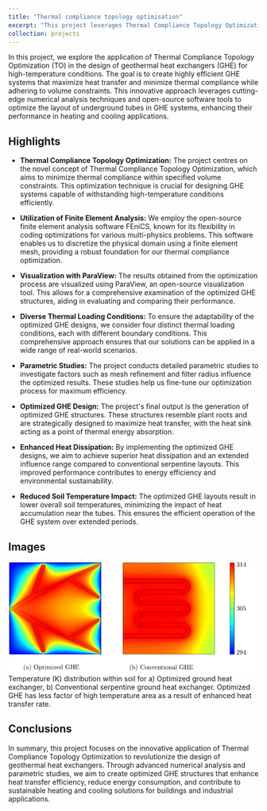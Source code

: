 ```yaml
---
title: "Thermal compliance topology optimisation"
excerpt: "This project leverages Thermal Compliance Topology Optimization and finite element analysis to optimize geothermal heat exchanger (GHE) designs for high-temperature conditions. It employs open-source software for modeling and visualization, conducts parametric studies, and generates GHE structures resembling plant roots. The optimized GHE layouts enhance heat dissipation, reduce soil temperature impacts, and offer sustainable heating and cooling solutions.<br/><img src='/images/image-2.png'>"
collection: projects
---
```



In this project, we explore the application of Thermal Compliance Topology Optimization (TO) in the design of geothermal heat exchangers (GHE) for high-temperature conditions. The goal is to create highly efficient GHE systems that maximize heat transfer and minimize thermal compliance while adhering to volume constraints. This innovative approach leverages cutting-edge numerical analysis techniques and open-source software tools to optimize the layout of underground tubes in GHE systems, enhancing their performance in heating and cooling applications.

## Highlights

- **Thermal Compliance Topology Optimization:** The project centres on the novel concept of Thermal Compliance Topology Optimization, which aims to minimize thermal compliance within specified volume constraints. This optimization technique is crucial for designing GHE systems capable of withstanding high-temperature conditions efficiently.

- **Utilization of Finite Element Analysis:** We employ the open-source finite element analysis software FEniCS, known for its flexibility in coding optimizations for various multi-physics problems. This software enables us to discretize the physical domain using a finite element mesh, providing a robust foundation for our thermal compliance optimization.

- **Visualization with ParaView:** The results obtained from the optimization process are visualized using ParaView, an open-source visualization tool. This allows for a comprehensive examination of the optimized GHE structures, aiding in evaluating and comparing their performance.

- **Diverse Thermal Loading Conditions:** To ensure the adaptability of the optimized GHE designs, we consider four distinct thermal loading conditions, each with different boundary conditions. This comprehensive approach ensures that our solutions can be applied in a wide range of real-world scenarios.

- **Parametric Studies:** The project conducts detailed parametric studies to investigate factors such as mesh refinement and filter radius influence the optimized results. These studies help us fine-tune our optimization process for maximum efficiency.

- **Optimized GHE Design:** The project's final output is the generation of optimized GHE structures. These structures resemble plant roots and are strategically designed to maximize heat transfer, with the heat sink acting as a point of thermal energy absorption.

- **Enhanced Heat Dissipation:** By implementing the optimized GHE designs, we aim to achieve superior heat dissipation and an extended influence range compared to conventional serpentine layouts. This improved performance contributes to energy efficiency and environmental sustainability.

- **Reduced Soil Temperature Impact:** The optimized GHE layouts result in lower overall soil temperatures, minimizing the impact of heat accumulation near the tubes. This ensures the efficient operation of the GHE system over extended periods.

## Images

![Temperature distribution of GHE](/images/image-2.png)
Temperature (K) distribution within soil for a) Optimized ground heat exchanger, b) Conventional serpentine ground heat exchanger. Optimized GHE has less factor of high temperature area as a result of enhanced heat transfer rate.
## Conclusions
In summary, this project focuses on the innovative application of Thermal Compliance Topology Optimization to revolutionize the design of geothermal heat exchangers. Through advanced numerical analysis and parametric studies, we aim to create optimized GHE structures that enhance heat transfer efficiency, reduce energy consumption, and contribute to sustainable heating and cooling solutions for buildings and industrial applications.
